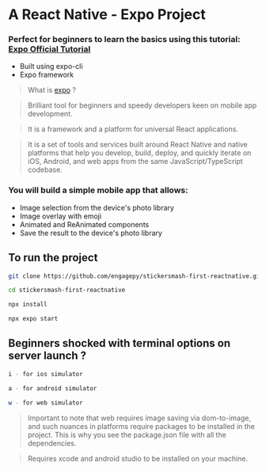 # A React Native - Expo Project

### Perfect for beginners to learn the basics using this tutorial: [Expo Official Tutorial](https://docs.expo.dev/tutorial/create-your-first-app/)

- Built using expo-cli
- Expo framework

> What is [expo](https://expo.dev/) ?

> Brilliant tool for beginners and speedy developers keen on mobile app development.

> It is a framework and a platform for universal React applications.

> It is a set of tools and services built around React Native and native platforms that help you develop, build, deploy, and quickly iterate on iOS, Android, and web apps from the same JavaScript/TypeScript codebase.

### You will build a simple mobile app that allows:

- Image selection from the device's photo library
- Image overlay with emoji
- Animated and ReAnimated components
- Save the result to the device's photo library

## To run the project

```bash
git clone https://github.com/engagepy/stickersmash-first-reactnative.git

cd stickersmash-first-reactnative

npx install

npx expo start
```

## Beginners shocked with terminal options on server launch ?

```bash
i - for ios simulator

a - for android simulator

w - for web simulator
```

> Important to note that web requires image saving via dom-to-image, and such nuances in platforms require packages to be installed in the project. This is why you see the package.json file with all the dependencies.

> Requires xcode and android studio to be installed on your machine.

